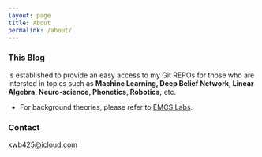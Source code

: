 ```yaml
---
layout: page
title: About
permalink: /about/
---
```


### This Blog
is established to provide an easy access to my Git REPOs for those who are intersted in topics such as **Machine Learning, Deep Belief Network, Linear Algebra, Neuro-science, Phonetics, Robotics,** etc.

* For background theories, please refer to [EMCS Labs][1].

### Contact
<kwb425@icloud.com>

<!--Links to addresses, reference Markdowns-->
[1]: https://emcslabs.github.io